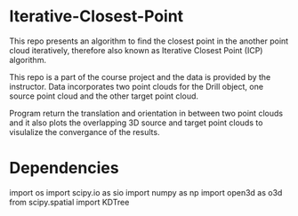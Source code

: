 # Iterative-Closest-Point
This repo presents an algorithm to find the closest point in the another point cloud iteratively, therefore also 
known as Iterative Closest Point (ICP) algorithm.

This repo is a part of the course project and the data is provided by the instructor. Data incorporates
two point clouds for the Drill object, one source point cloud and the other target point cloud.

Program return the translation and orientation in between two point clouds and it also plots the overlapping
3D source and target point clouds to visulalize the convergance of the results.

# Dependencies
import os
import scipy.io as sio
import numpy as np
import open3d as o3d
from scipy.spatial import KDTree

